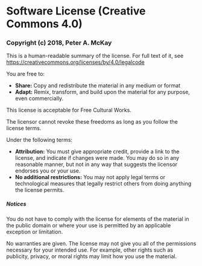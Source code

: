 # Software License (Creative Commons 4.0)

### Copyright (c) 2018, Peter A. McKay

This is a human-readable summary of the license. For full text of it, see https://creativecommons.org/licenses/by/4.0/legalcode

You are free to:

<ul>
  <li><strong>Share:</strong> Copy and redistribute the material in any medium or format</li>
  <li><strong>Adapt:</strong> Remix, transform, and build upon the material for any purpose, even commercially.</li>
</ul>

This license is acceptable for Free Cultural Works.

The licensor cannot revoke these freedoms as long as you follow the license terms.

Under the following terms:

<ul>

  <li><strong>Attribution:</strong> You must give appropriate credit, provide a link to the license, and indicate if changes were made. You may do so in any reasonable manner, but not in any way that suggests the licensor endorses you or your use.</li>

  <li><strong>No additional restrictions:</strong> You may not apply legal terms or technological measures that legally restrict others from doing anything the license permits.</li>

</ul>

##### Notices

You do not have to comply with the license for elements of the material in the public domain or where your use is permitted by an applicable exception or limitation.

No warranties are given. The license may not give you all of the permissions necessary for your intended use. For example, other rights such as publicity, privacy, or moral rights may limit how you use the material.


